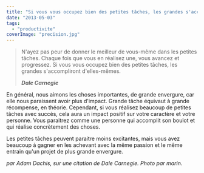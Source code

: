 ```yaml
---
title: "Si vous vous occupez bien des petites tâches, les grandes s'accompliront d'elles-mêmes"
date: "2013-05-03"
tags:
  - "productivite"
coverImage: "precision.jpg"
---
```


> N'ayez pas peur de donner le meilleur de vous-même dans les petites tâches. Chaque fois que vous en réalisez une, vous avancez et progressez. Si vous vous occupez bien des petites tâches, les grandes s'accompliront d'elles-mêmes.
>
> _**Dale Carnegie**_

En général, nous aimons les choses importantes, de grande envergure, car elle nous paraissent avoir plus d'impact. Grande tâche équivaut à grande récompense, en théorie. Cependant, si vous réalisez beaucoup de petites tâches avec succès, cela aura un impact positif sur votre caractère et votre personne. Vous paraitrez comme une personne qui accomplit son boulot et qui réalise concrètement des choses.

Les petites tâches peuvent paraitre moins excitantes, mais vous avez beaucoup à gagner en les achevant avec la même passion et le même entrain qu'un projet de plus grande envergure.

_par Adam Dachis, sur une citation de Dale Carnegie. Photo par marin._
